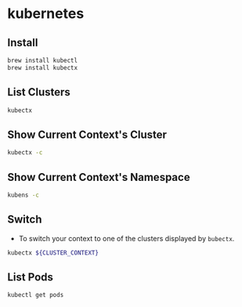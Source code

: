 # kubernetes
## Install
```sh
brew install kubectl
brew install kubectx
```

## List Clusters
```sh
kubectx
```

## Show Current Context's Cluster
```sh
kubectx -c
```

## Show Current Context's Namespace
```sh
kubens -c
```

## Switch
- To switch your context to one of the clusters displayed by `bubectx`.
```sh
kubectx ${CLUSTER_CONTEXT}
```

## List Pods
```sh
kubectl get pods
```

